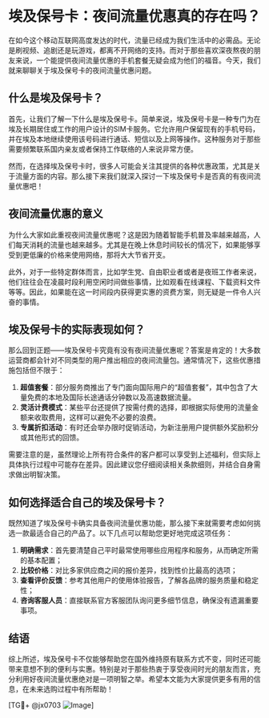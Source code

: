 # 埃及保号卡：夜间流量优惠真的存在吗？

在如今这个移动互联网高度发达的时代，流量已经成为我们生活中的必需品。无论是刷视频、追剧还是玩游戏，都离不开网络的支持。而对于那些喜欢深夜熬夜的朋友来说，一个能提供夜间流量优惠的手机套餐无疑会成为他们的福音。今天，我们就来聊聊关于埃及保号卡的夜间流量优惠问题。

## 什么是埃及保号卡？

首先，让我们了解一下什么是埃及保号卡。简单来说，埃及保号卡是一种专门为在埃及长期居住或工作的用户设计的SIM卡服务。它允许用户保留现有的手机号码，并在埃及本地继续使用该号码进行通话、短信以及上网等操作。这种服务对于那些需要频繁联系国内亲友或者保持工作联络的人来说非常方便。

然而，在选择埃及保号卡时，很多人可能会关注其提供的各种优惠政策，尤其是关于流量方面的内容。那么接下来我们就深入探讨一下埃及保号卡是否真的有夜间流量优惠吧！

## 夜间流量优惠的意义

为什么大家如此重视夜间流量优惠呢？这是因为随着智能手机普及率越来越高，人们每天消耗的流量也越来越多。尤其是在晚上休息时间较长的情况下，如果能够享受到更低廉的价格来使用网络，那将大大节省开支。

此外，对于一些特定群体而言，比如学生党、自由职业者或者是夜班工作者来说，他们往往会在凌晨时段利用空闲时间做些事情，比如观看在线课程、下载资料文件等等。因此，如果能在这一时间段内获得更实惠的资费方案，则无疑是一件令人兴奋的事情。

## 埃及保号卡的实际表现如何？

那么回到正题——埃及保号卡究竟有没有夜间流量优惠呢？答案是肯定的！大多数运营商都会针对不同类型的用户推出相应的夜间流量包。通常情况下，这些优惠措施包括但不限于：

1. **超值套餐**：部分服务商推出了专门面向国际用户的“超值套餐”，其中包含了大量免费的本地及国际长途通话分钟数以及高速数据流量。
2. **灵活计费模式**：某些平台还提供了按需付费的选择，即根据实际使用的流量金额来收取费用，这样可以避免不必要的浪费。
3. **专属折扣活动**：有时还会举办限时促销活动，为新注册用户提供额外奖励积分或其他形式的回馈。

需要注意的是，虽然理论上所有符合条件的客户都可以享受到上述福利，但实际上具体执行过程中可能存在差异。因此建议您仔细阅读相关条款细则，并结合自身需求做出明智决策。

## 如何选择适合自己的埃及保号卡？

既然知道了埃及保号卡确实具备夜间流量优惠功能，那么接下来就需要考虑如何挑选一款最适合自己的产品了。以下几点可以帮助您更好地完成这项任务：

1. **明确需求**：首先要清楚自己平时最常使用哪些应用程序和服务，从而确定所需的基本配置；
2. **比较价格**：对比多家供应商之间的报价差异，找到性价比最高的选项；
3. **查看评价反馈**：参考其他用户的使用体验报告，了解各品牌的服务质量和稳定性；
4. **咨询客服人员**：直接联系官方客服团队询问更多细节信息，确保没有遗漏重要事项。

## 结语

综上所述，埃及保号卡不仅能够帮助您在国外维持原有联系方式不变，同时还可能带来意想不到的便利与实惠。特别是对于那些热衷于享受夜间时光的朋友而言，充分利用好夜间流量优惠绝对是一项明智之举。希望本文能为大家提供更多有用的信息，在未来选购过程中有所帮助！

[TG💪+ @jx0703 ![Image](https://github.com/user-attachments/assets/dbca1d08-cadb-493c-b0ec-ad6f7a83f270)]